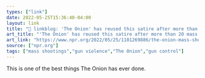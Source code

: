 ```yaml
---
types: ["link"]
date: 2022-05-25T15:36:40-04:00
layout: link
title: "🔗 linkblog: 'The Onion' has reused this satire after more than 20 mass shootings since 2014 : NPR'"
art_title: "'The Onion' has reused this satire after more than 20 mass shootings since 2014 : NPR"
art_link: "https://www.npr.org/2022/05/25/1101269886/the-onion-mass-shooting-satire"
source: ["npr.org"]
tags: ["mass shootings","gun violence","The Onion","gun control"]
---
```

This is one of the best things The Onion has ever done.
 
